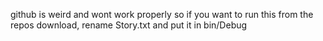 github is weird and wont work properly so if you want to run this from the repos download, rename Story.txt and put it in bin/Debug
